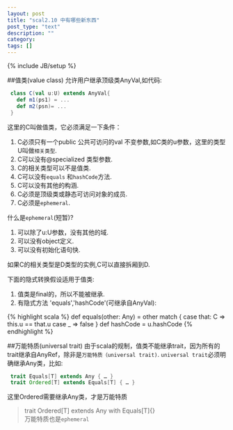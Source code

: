 ```yaml
---
layout: post
title: "scal2.10 中有哪些新东西"
post_type: "text"
description: ""
category: 
tags: []
---
```

{% include JB/setup %}

##值类(value class)
允许用户继承顶级类AnyVal,如代码:

```scala
 class C(val u:U) extends AnyVal{
   def m1(ps1) = ...
   def m2(psn)= ...
 }
 ```
 这里的C叫做值类，它必须满足一下条件：   

1. C必须只有一个public 公共可访问的val 不变参数,如C类的u参数，这里的类型U叫做`相关类型`.  
1. C可以没有@specialized 类型参数.  
1. C的相关类型可以不是值类.  
1. C可以没有`equals` 和`hashCode`方法.  
1. C可以没有其他的构涵.  
1. C必须是顶级类或静态可访问对象的成员.  
1. C必须是`ephemeral`. 

什么是`ephemeral`(短暂)?

1. 可以除了u:U参数，没有其他的域.  
1. 可以没有object定义.  
1. 可以没有初始化语句快. 


如果C的相关类型是D类型的实例,C可以直接拆厢到D. 

下面的隐式转换假设适用于值类:

1. 值类是final的，所以不能被继承.
1. 有隐式方法 'equals','hashCode'(可继承自AnyVal):

{% highlight scala %}
def equals(other: Any) = other match {
case that: C => this.u == that.u
case _ => false
}
def hashCode = u.hashCode
{% endhighlight %}

##万能特质(universal trait)
由于scala的规制，值类不能继承trait，因为所有的trait继承自AnyRef，除非是`万能特质（universal trait)`. `universal trait`必须明确继承Any类，比如:

```scala
 trait Equals[T] extends Any { … }
 trait Ordered[T] extends Equals[T] { … } 
```
这里Ordered需要继承Any类，才是万能特质
> trait Ordered[T] extends Any with Equals[T]{}  
> 万能特质也是`ephemeral` 

